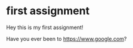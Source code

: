 # first assignment

Hey this is my first assignment!

Have you ever been to https://www.google.com?

